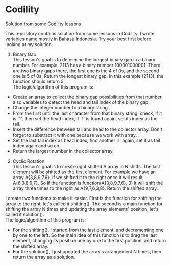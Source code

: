 # Codility
Solution from some Codility lessons

This repository contains solution from some lessons in Codility. I wrote variables name mostly in Bahasa Indonesia. Try your best first before looking at my solution.

1. Binary Gap  
This lesson's goal is to determine the longest binary gap in a binary number. For example, 2113 has a binary number 100001000001. There are two binary gaps there, the first one is the 4 of 0s, and the second one is 5 of 0s. Return the longest binary gap. In this example (2113), the function should return 5.  
The logic/algorithm of this program is:  
- Create an array to collect the binary gap possibilities from that number, also variables to detect the head and tail index of the binary gap.  
- Change the integer number to a binary string.  
- From the first until the last character from that binary string, check, if it is '1', then set the head index, if '1' is found again, set its index as the tail.  
- Insert the difference between tail and head to the collector array. Don't forget to substract it with one because we work with array.  
- Set the last tail index as head index, find another '1' again, set it as tail index again and so on.  
- Return the largest number in the collector array.  

2. Cyclic Rotation  
This lesson's goal is to create right shifted A array in N shifts. The last element will be shifted as the first element. For example we have an array A{3,8,9,7,6}. If we shifted it to the right once it will result A{6,3,8,9,7}. So if the function is function(A{3,8,9,7,6}, 3) it will shift the array three times to the right as A{9,7,6,3,8}. Return the shifted array.  

I create two functions to make it easier. First is the function for shifting the array to the right, let's called it shifting(). The second is a main function for shifting the array N times and updating the array elements' position, let's called it solution().  
The logic/algorithm of this program is:  
- For the shifting(), I started from the last element, and decrementing one by one to the left. So the main idea of this function is to drag the last element, changing its position one by one to the first position, and return the shifted array.  
- For the solution(), I just updated the array's arrangement N times, then return the array as a solution.  
